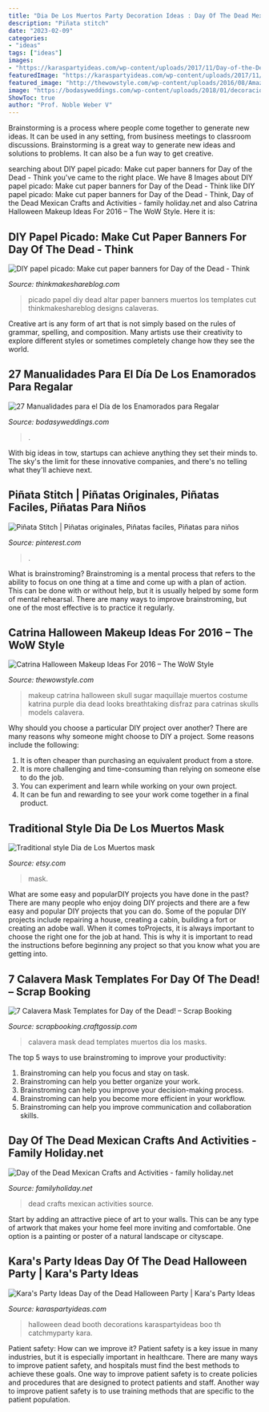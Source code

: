 ```yaml
---
title: "Dia De Los Muertos Party Decoration Ideas : Day Of The Dead Mexican Crafts And Activities"
description: "Piñata stitch"
date: "2023-02-09"
categories:
- "ideas"
tags: ["ideas"]
images:
- "https://karaspartyideas.com/wp-content/uploads/2017/11/Day-of-the-Dead-Halloween-Party-via-Karas-Party-Ideas-KarasPartyIdeas.com6_.jpg"
featuredImage: "https://karaspartyideas.com/wp-content/uploads/2017/11/Day-of-the-Dead-Halloween-Party-via-Karas-Party-Ideas-KarasPartyIdeas.com6_.jpg"
featured_image: "http://thewowstyle.com/wp-content/uploads/2016/08/Amazing-Catrina-Halloween-Makeup-Ideas.jpg"
image: "https://bodasyweddings.com/wp-content/uploads/2018/01/decoracion-del-cuarto.jpg"
ShowToc: true
author: "Prof. Noble Weber V"
---
```



Brainstorming is a process where people come together to generate new ideas. It can be used in any setting, from business meetings to classroom discussions. Brainstorming is a great way to generate new ideas and solutions to problems. It can also be a fun way to get creative.

	

		
searching about DIY papel picado: Make cut paper banners for Day of the Dead - Think you've came to the right place. We have 8 Images about DIY papel picado: Make cut paper banners for Day of the Dead - Think like DIY papel picado: Make cut paper banners for Day of the Dead - Think, Day of the Dead Mexican Crafts and Activities - family holiday.net and also Catrina Halloween Makeup Ideas For 2016 – The WoW Style. Here it is:
		
    
## DIY Papel Picado: Make Cut Paper Banners For Day Of The Dead - Think

<img loading=lazy src="http://www.thinkmakeshareblog.com/wp-content/uploads/Papel-Picado-_-thinkmakeshareblog-25.jpg" onerror="this.onerror=null;this.src='https://tse1.mm.bing.net/th?id=OIP.QIRyhvKr2g12vbRHgvsqzgHaLU&amp;pid=15.1';" alt="DIY papel picado: Make cut paper banners for Day of the Dead - Think">

_Source: thinkmakeshareblog.com_

>picado papel diy dead altar paper banners muertos los templates cut thinkmakeshareblog designs calaveras. 

	

Creative art is any form of art that is not simply based on the rules of grammar, spelling, and composition. Many artists use their creativity to explore different styles or sometimes completely change how they see the world.

    
## 27 Manualidades Para El Día De Los Enamorados Para Regalar

<img loading=lazy src="https://bodasyweddings.com/wp-content/uploads/2018/01/decoracion-del-cuarto.jpg" onerror="this.onerror=null;this.src='https://tse1.mm.bing.net/th?id=OIP.rCfSy9E2CgCalXlkptrB6gAAAA&amp;pid=15.1';" alt="27 Manualidades para el Día de los Enamorados para Regalar">

_Source: bodasyweddings.com_

>. 

	

With big ideas in tow, startups can achieve anything they set their minds to. The sky's the limit for these innovative companies, and there's no telling what they'll achieve next.

    
## Piñata Stitch | Piñatas Originales, Piñatas Faciles, Piñatas Para Niños

<img loading=lazy src="https://i.pinimg.com/736x/a3/94/2a/a3942afccd363d34c150fb61ffeec583.jpg" onerror="this.onerror=null;this.src='https://tse1.mm.bing.net/th?id=OIP.Kz4ZUuhojCiXNveZ_EmUCAHaFj&amp;pid=15.1';" alt="Piñata Stitch | Piñatas originales, Piñatas faciles, Piñatas para niños">

_Source: pinterest.com_

>. 

	

What is brainstroming? Brainstroming is a mental process that refers to the ability to focus on one thing at a time and come up with a plan of action. This can be done with or without help, but it is usually helped by some form of mental rehearsal. There are many ways to improve brainstroming, but one of the most effective is to practice it regularly.

    
## Catrina Halloween Makeup Ideas For 2016 – The WoW Style

<img loading=lazy src="http://thewowstyle.com/wp-content/uploads/2016/08/Amazing-Catrina-Halloween-Makeup-Ideas.jpg" onerror="this.onerror=null;this.src='https://tse4.mm.bing.net/th?id=OIP.p0crweK0lVvVIIfsYI-osgHaLH&amp;pid=15.1';" alt="Catrina Halloween Makeup Ideas For 2016 – The WoW Style">

_Source: thewowstyle.com_

>makeup catrina halloween skull sugar maquillaje muertos costume katrina purple dia dead looks breathtaking disfraz para catrinas skulls models calavera. 

	

Why should you choose a particular DIY project over another?
There are many reasons why someone might choose to DIY a project. Some reasons include the following: 
1) It is often cheaper than purchasing an equivalent product from a store.
2) It is more challenging and time-consuming than relying on someone else to do the job.
3) You can experiment and learn while working on your own project.
4) It can be fun and rewarding to see your work come together in a final product.

    
## Traditional Style Dia De Los Muertos Mask

<img loading=lazy src="https://img1.etsystatic.com/008/0/6569122/il_fullxfull.364854943_q2uj.jpg" onerror="this.onerror=null;this.src='https://tse1.mm.bing.net/th?id=OIP.1x_3L6U11z02pBuGNqbkLQHaKv&amp;pid=15.1';" alt="Traditional style Dia de Los Muertos mask">

_Source: etsy.com_

>mask. 

	

What are some easy and popularDIY projects you have done in the past?
There are many people who enjoy doing DIY projects and there are a few easy and popular DIY projects that you can do. Some of the popular DIY projects include repairing a house, creating a cabin, building a fort or creating an adobe wall. When it comes toProjects, it is always important to choose the right one for the job at hand. This is why it is important to read the instructions before beginning any project so that you know what you are getting into.

    
## 7 Calavera Mask Templates For Day Of The Dead! – Scrap Booking

<img loading=lazy src="https://i0.wp.com/scrapbooking.craftgossip.com/files/2015/10/dia-de-los-muertos-calavera-masks.jpg?fit=560%2C784&amp;ssl=1" onerror="this.onerror=null;this.src='https://tse2.mm.bing.net/th?id=OIP.ghPpsg4EkM44JRNCfQJMhgHaKX&amp;pid=15.1';" alt="7 Calavera Mask Templates for Day of the Dead! – Scrap Booking">

_Source: scrapbooking.craftgossip.com_

>calavera mask dead templates muertos dia los masks. 

	

The top 5 ways to use brainstroming to improve your productivity:
1. Brainstroming can help you focus and stay on task.
2. Brainstroming can help you better organize your work.
3. Brainstroming can help you improve your decision-making process.
4. Brainstroming can help you become more efficient in your workflow.
5. Brainstroming can help you improve communication and collaboration skills.

    
## Day Of The Dead Mexican Crafts And Activities - Family Holiday.net

<img loading=lazy src="http://www.familyholiday.net/wp-content/uploads/2015/10/Day-of-the-Dead-Mexican-Crafts-and-Activities-31.jpg" onerror="this.onerror=null;this.src='https://tse4.mm.bing.net/th?id=OIP.vVJtPbfMKAq_FWrN5Ht-QAHaLS&amp;pid=15.1';" alt="Day of the Dead Mexican Crafts and Activities - family holiday.net">

_Source: familyholiday.net_

>dead crafts mexican activities source. 

	

Start by adding an attractive piece of art to your walls. This can be any type of artwork that makes your home feel more inviting and comfortable. One option is a painting or poster of a natural landscape or cityscape.

    
## Kara&#039;s Party Ideas Day Of The Dead Halloween Party | Kara&#039;s Party Ideas

<img loading=lazy src="https://karaspartyideas.com/wp-content/uploads/2017/11/Day-of-the-Dead-Halloween-Party-via-Karas-Party-Ideas-KarasPartyIdeas.com6_.jpg" onerror="this.onerror=null;this.src='https://tse4.mm.bing.net/th?id=OIP.nEE4zcv448G3LWqqenct7gHaLH&amp;pid=15.1';" alt="Kara&#039;s Party Ideas Day of the Dead Halloween Party | Kara&#039;s Party Ideas">

_Source: karaspartyideas.com_

>halloween dead booth decorations karaspartyideas boo th catchmyparty kara. 

	

Patient safety: How can we improve it?
Patient safety is a key issue in many industries, but it is especially important in healthcare. There are many ways to improve patient safety, and hospitals must find the best methods to achieve these goals. One way to improve patient safety is to create policies and procedures that are designed to protect patients and staff. Another way to improve patient safety is to use training methods that are specific to the patient population.

